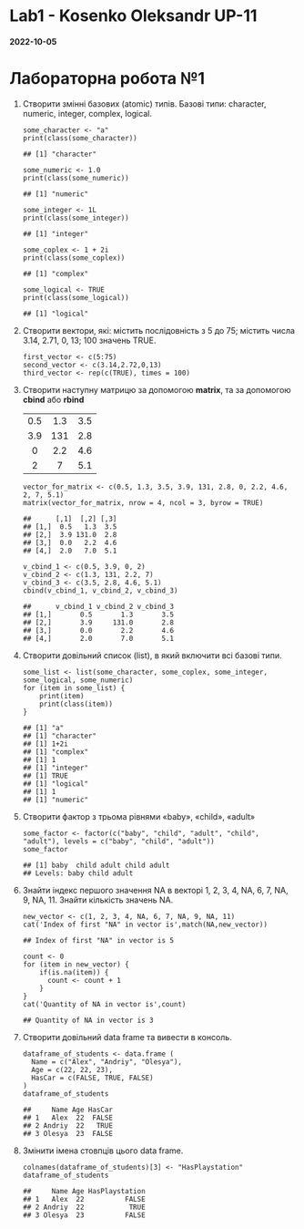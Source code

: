 <!DOCTYPE html>

<html>

<head>

<meta charset="utf-8" />
<meta name="generator" content="pandoc" />
<meta http-equiv="X-UA-Compatible" content="IE=EDGE" />



<meta name="date" content="2022-10-05" />

<title>Lab1 - Kosenko Oleksandr UP-11</title>

<script>// Pandoc 2.9 adds attributes on both header and div. We remove the former (to
// be compatible with the behavior of Pandoc < 2.8).
document.addEventListener('DOMContentLoaded', function(e) {
  var hs = document.querySelectorAll("div.section[class*='level'] > :first-child");
  var i, h, a;
  for (i = 0; i < hs.length; i++) {
    h = hs[i];
    if (!/^h[1-6]$/i.test(h.tagName)) continue;  // it should be a header h1-h6
    a = h.attributes;
    while (a.length > 0) h.removeAttribute(a[0].name);
  }
});

<style type="text/css">
code{white-space: pre-wrap;}
span.smallcaps{font-variant: small-caps;}
span.underline{text-decoration: underline;}
div.column{display: inline-block; vertical-align: top; width: 50%;}
div.hanging-indent{margin-left: 1.5em; text-indent: -1.5em;}
ul.task-list{list-style: none;}
</style>

<style type="text/css">code{white-space: pre;}</style>
<script type="text/javascript">
if (window.hljs) {
  hljs.configure({languages: []});
  hljs.initHighlightingOnLoad();
  if (document.readyState && document.readyState === "complete") {
    window.setTimeout(function() { hljs.initHighlighting(); }, 0);
  }
}
</script>









<style type="text/css">
.main-container {
max-width: 940px;
margin-left: auto;
margin-right: auto;
}
img {
max-width:100%;
}
.tabbed-pane {
padding-top: 12px;
}
.html-widget {
margin-bottom: 20px;
}
button.code-folding-btn:focus {
outline: none;
}
summary {
display: list-item;
}
details > summary > p:only-child {
display: inline;
}
pre code {
padding: 0;
}
</style>



<!-- tabsets -->

<style type="text/css">
.tabset-dropdown > .nav-tabs {
display: inline-table;
max-height: 500px;
min-height: 44px;
overflow-y: auto;
border: 1px solid #ddd;
border-radius: 4px;
}
.tabset-dropdown > .nav-tabs > li.active:before {
content: "";
font-family: 'Glyphicons Halflings';
display: inline-block;
padding: 10px;
border-right: 1px solid #ddd;
}
.tabset-dropdown > .nav-tabs.nav-tabs-open > li.active:before {
content: "";
border: none;
}
.tabset-dropdown > .nav-tabs.nav-tabs-open:before {
content: "";
font-family: 'Glyphicons Halflings';
display: inline-block;
padding: 10px;
border-right: 1px solid #ddd;
}
.tabset-dropdown > .nav-tabs > li.active {
display: block;
}
.tabset-dropdown > .nav-tabs > li > a,
.tabset-dropdown > .nav-tabs > li > a:focus,
.tabset-dropdown > .nav-tabs > li > a:hover {
border: none;
display: inline-block;
border-radius: 4px;
background-color: transparent;
}
.tabset-dropdown > .nav-tabs.nav-tabs-open > li {
display: block;
float: none;
}
.tabset-dropdown > .nav-tabs > li {
display: none;
}
</style>

<!-- code folding -->




</head>

<body>


<div class="container-fluid main-container">




<div id="header">



<h1 class="title toc-ignore">Lab1 - Kosenko Oleksandr UP-11</h1>
<h4 class="date">2022-10-05</h4>

</div>


<div id="лабораторна-робота-1" class="section level1">
<h1>Лабораторна робота №1</h1>
<ol style="list-style-type: decimal">
<li><p>Створити змінні базових (atomic) типів. Базові типи: character,
numeric, integer, complex, logical.</p>
<pre class="r"><code>some_character &lt;- &quot;a&quot;
print(class(some_character))</code></pre>
<pre><code>## [1] &quot;character&quot;</code></pre>
<pre class="r"><code>some_numeric &lt;- 1.0
print(class(some_numeric))</code></pre>
<pre><code>## [1] &quot;numeric&quot;</code></pre>
<pre class="r"><code>some_integer &lt;- 1L
print(class(some_integer))</code></pre>
<pre><code>## [1] &quot;integer&quot;</code></pre>
<pre class="r"><code>some_coplex &lt;- 1 + 2i
print(class(some_coplex))</code></pre>
<pre><code>## [1] &quot;complex&quot;</code></pre>
<pre class="r"><code>some_logical &lt;- TRUE
print(class(some_logical))</code></pre>
<pre><code>## [1] &quot;logical&quot;</code></pre></li>
<li><p>Створити вектори, які: містить послідовність з 5 до 75; містить
числа 3.14, 2.71, 0, 13; 100 значень TRUE.</p>
<pre class="r"><code>first_vector &lt;- c(5:75)
second_vector &lt;- c(3.14,2.72,0,13)
third_vector &lt;- rep(c(TRUE), times = 100)</code></pre></li>
<li><p>Створити наступну матрицю за допомогою <strong>matrix</strong>,
та за допомогою <strong>cbind</strong> або <strong>rbind</strong></p>
<table>
<tbody>
<tr class="odd">
<td align="center">0.5</td>
<td align="center">1.3</td>
<td align="center">3.5</td>
</tr>
<tr class="even">
<td align="center">3.9</td>
<td align="center">131</td>
<td align="center">2.8</td>
</tr>
<tr class="odd">
<td align="center">0</td>
<td align="center">2.2</td>
<td align="center">4.6</td>
</tr>
<tr class="even">
<td align="center">2</td>
<td align="center">7</td>
<td align="center">5.1</td>
</tr>
</tbody>
</table>
<pre class="r"><code>vector_for_matrix &lt;- c(0.5, 1.3, 3.5, 3.9, 131, 2.8, 0, 2.2, 4.6, 2, 7, 5.1)
matrix(vector_for_matrix, nrow = 4, ncol = 3, byrow = TRUE)</code></pre>
<pre><code>##      [,1]  [,2] [,3]
## [1,]  0.5   1.3  3.5
## [2,]  3.9 131.0  2.8
## [3,]  0.0   2.2  4.6
## [4,]  2.0   7.0  5.1</code></pre>
<pre class="r"><code>v_cbind_1 &lt;- c(0.5, 3.9, 0, 2)
v_cbind_2 &lt;- c(1.3, 131, 2.2, 7)
v_cbind_3 &lt;- c(3.5, 2.8, 4.6, 5.1)
cbind(v_cbind_1, v_cbind_2, v_cbind_3)</code></pre>
<pre><code>##      v_cbind_1 v_cbind_2 v_cbind_3
## [1,]       0.5       1.3       3.5
## [2,]       3.9     131.0       2.8
## [3,]       0.0       2.2       4.6
## [4,]       2.0       7.0       5.1</code></pre></li>
<li><p>Створити довільний список (list), в який включити всі базові
типи.</p>
<pre class="r"><code>some_list &lt;- list(some_character, some_coplex, some_integer, some_logical, some_numeric)
for (item in some_list) {
    print(item)
    print(class(item))
}</code></pre>
<pre><code>## [1] &quot;a&quot;
## [1] &quot;character&quot;
## [1] 1+2i
## [1] &quot;complex&quot;
## [1] 1
## [1] &quot;integer&quot;
## [1] TRUE
## [1] &quot;logical&quot;
## [1] 1
## [1] &quot;numeric&quot;</code></pre></li>
<li><p>Створити фактор з трьома рівнями «baby», «child», «adult»</p>
<pre class="r"><code>some_factor &lt;- factor(c(&quot;baby&quot;, &quot;child&quot;, &quot;adult&quot;, &quot;child&quot;, &quot;adult&quot;), levels = c(&quot;baby&quot;, &quot;child&quot;, &quot;adult&quot;))
some_factor</code></pre>
<pre><code>## [1] baby  child adult child adult
## Levels: baby child adult</code></pre></li>
<li><p>Знайти індекс першого значення NA в векторі 1, 2, 3, 4, NA, 6, 7,
NA, 9, NA, 11. Знайти кількість значень NA.</p>
<pre class="r"><code>new_vector &lt;- c(1, 2, 3, 4, NA, 6, 7, NA, 9, NA, 11)
cat(&#39;Index of first &quot;NA&quot; in vector is&#39;,match(NA,new_vector))</code></pre>
<pre><code>## Index of first &quot;NA&quot; in vector is 5</code></pre>
<pre class="r"><code>count &lt;- 0
for (item in new_vector) {
    if(is.na(item)) {
      count &lt;- count + 1
    }
}
cat(&#39;Quantity of NA in vector is&#39;,count)</code></pre>
<pre><code>## Quantity of NA in vector is 3</code></pre></li>
<li><p>Створити довільний data frame та вивести в консоль.</p>
<pre class="r"><code>dataframe_of_students &lt;- data.frame (
  Name = c(&quot;Alex&quot;, &quot;Andriy&quot;, &quot;Olesya&quot;),
  Age = c(22, 22, 23),
  HasCar = c(FALSE, TRUE, FALSE)
)
dataframe_of_students</code></pre>
<pre><code>##     Name Age HasCar
## 1   Alex  22  FALSE
## 2 Andriy  22   TRUE
## 3 Olesya  23  FALSE</code></pre></li>
<li><p>Змінити імена стовпців цього data frame.</p>
<pre class="r"><code>colnames(dataframe_of_students)[3] &lt;- &quot;HasPlaystation&quot;
dataframe_of_students</code></pre>
<pre><code>##     Name Age HasPlaystation
## 1   Alex  22          FALSE
## 2 Andriy  22           TRUE
## 3 Olesya  23          FALSE</code></pre></li>
</ol>
</div>




</div>

<script>

// add bootstrap table styles to pandoc tables
function bootstrapStylePandocTables() {
  $('tr.odd').parent('tbody').parent('table').addClass('table table-condensed');
}
$(document).ready(function () {
  bootstrapStylePandocTables();
});


</script>

<!-- tabsets -->

<script>
$(document).ready(function () {
  window.buildTabsets("TOC");
});

$(document).ready(function () {
  $('.tabset-dropdown > .nav-tabs > li').click(function () {
    $(this).parent().toggleClass('nav-tabs-open');
  });
});
</script>

<!-- code folding -->


<!-- dynamically load mathjax for compatibility with self-contained -->
<script>
  (function () {
    var script = document.createElement("script");
    script.type = "text/javascript";
    script.src  = "https://mathjax.rstudio.com/latest/MathJax.js?config=TeX-AMS-MML_HTMLorMML";
    document.getElementsByTagName("head")[0].appendChild(script);
  })();
</script>

</body>
</html>
